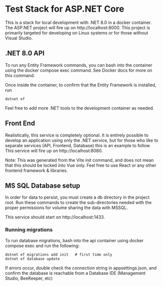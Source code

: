 # Test Stack for ASP.NET Core
This is a stack for local development with .NET 8.0 in a docker container. The ASP.NET project will fire up on http://localhost:8000. This project is primarily targeted for developing on Linux systems or for those without Visual Studio.

## .NET 8.0 API
To run any Entity Framework commands, you can bash into the container using the docker compose exec command. See Docker docs for more on this command.

Once inside the container, to confirm that the Entity Framework is installed, run 
```
dotnet ef
```

Feel free to add more .NET tools to the development container as needed.

## Front End
Realistically, this service is completely optional. It is entirely possible to develop an application using only the .NET service, but for those who like to separate services (API, Frontend, Database) this is an example to follow. This service will fire up on http://localhost:8080.

Note: This was generated from the Vite init command, and does not mean that this should be locked into Vue only. Feel free to use React or any other frontend framework & libraries.

## MS SQL Database setup
In order for data to persist, you must create a db directory in the project root. Run these commands to create the sub-directories needed with the proper permissions for volume sharing the data with MSSQL.

This service should start on http://localhost:1433.

### Running migrations
To run database migrations, bash into the api container using docker compose exec and run the following:
```
dotnet ef migrations add init   # first time only
dotnet ef database update
```
If errors occur, double check the connection string in appsettings.json, and confirm the database is reachable from a Database IDE (Management Studio, BeeKeeper, etc)